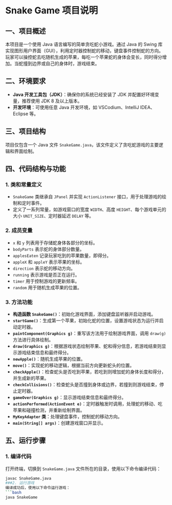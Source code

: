 # Snake Game 项目说明

## 一、项目概述
本项目是一个使用 Java 语言编写的简单贪吃蛇小游戏。通过 Java 的 Swing 库实现图形用户界面（GUI），利用定时器控制蛇的移动，键盘事件控制蛇的方向。玩家可以操控蛇去吃随机生成的苹果，每吃一个苹果蛇的身体会变长，同时得分增加。当蛇撞到边界或自己的身体时，游戏结束。

## 二、环境要求
- **Java 开发工具包（JDK）**：确保你的系统已经安装了 JDK 并配置好环境变量，推荐使用 JDK 8 及以上版本。
- **开发环境**：可使用任意 Java 开发环境，如 VSCodium、IntelliJ IDEA、Eclipse 等。

## 三、项目结构
项目仅包含一个 Java 文件 `SnakeGame.java`，该文件定义了贪吃蛇游戏的主要逻辑和界面绘制。

## 四、代码结构与功能

### 1. 类和常量定义
- `SnakeGame` 类继承自 `JPanel` 并实现 `ActionListener` 接口，用于处理游戏的绘制和定时事件。
- 定义了一系列常量，如游戏窗口的宽度 `WIDTH`、高度 `HEIGHT`、每个游戏单元的大小 `UNIT_SIZE`、定时器延迟 `DELAY` 等。

### 2. 成员变量
- `x` 和 `y` 列表用于存储蛇身体各部分的坐标。
- `bodyParts` 表示蛇的身体部分数量。
- `applesEaten` 记录玩家吃到的苹果数量，即得分。
- `appleX` 和 `appleY` 表示苹果的坐标。
- `direction` 表示蛇的移动方向。
- `running` 表示游戏是否正在运行。
- `timer` 用于控制游戏的更新频率。
- `random` 用于随机生成苹果的位置。

### 3. 方法功能
- **构造函数 `SnakeGame()`**：初始化游戏界面，添加键盘监听器并启动游戏。
- **`startGame()`**：生成第一个苹果，初始化蛇的位置，设置游戏状态为运行并启动定时器。
- **`paintComponent(Graphics g)`**：重写该方法用于绘制游戏界面，调用 `draw(g)` 方法进行具体绘制。
- **`draw(Graphics g)`**：根据游戏状态绘制苹果、蛇和得分信息，若游戏结束则显示游戏结束信息和最终得分。
- **`newApple()`**：随机生成苹果的位置。
- **`move()`**：实现蛇的移动逻辑，根据当前方向更新蛇头的位置。
- **`checkApple()`**：检查蛇头是否吃到苹果，若吃到则增加蛇的身体长度和得分，并生成新的苹果。
- **`checkCollisions()`**：检查蛇头是否撞到身体或边界，若撞到则游戏结束，停止定时器。
- **`gameOver(Graphics g)`**：显示游戏结束信息和最终得分。
- **`actionPerformed(ActionEvent e)`**：定时器触发时调用，处理蛇的移动、吃苹果和碰撞检测，并重新绘制界面。
- **`MyKeyAdapter` 类**：处理键盘事件，控制蛇的移动方向。
- **`main(String[] args)`**：创建游戏窗口并显示。

## 五、运行步骤

### 1. 编译代码
打开终端，切换到 `SnakeGame.java` 文件所在的目录，使用以下命令编译代码：
```bash
javac SnakeGame.java
###2. 运行游戏
编译成功后，使用以下命令运行游戏：
```bash
java SnakeGame
